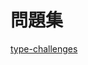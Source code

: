 # 問題集
[type-challenges](https://github.com/type-challenges/type-challenges/blob/main/questions/00013-warm-hello-world/README.ja.md)
